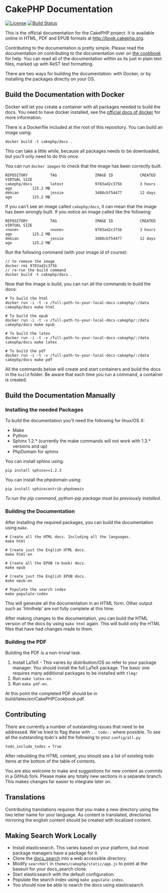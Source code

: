 CakePHP Documentation
=====================

[![License](https://img.shields.io/badge/license-MIT-brightgreen.svg?style=flat-square)](LICENSE.txt)
[![Build Status](https://img.shields.io/travis/cakephp/docs/master.svg?style=flat-square)](https://travis-ci.org/cakephp/docs)

This is the official documentation for the CakePHP project. It is available
online in HTML, PDF and EPUB formats at http://book.cakephp.org.

Contributing to the documentation is pretty simple. Please read the
documentation on contributing to the documentation over on [the
cookbook](http://book.cakephp.org/2.0/en/contributing/documentation.html) for
help. You can read all of the documentation within as its just in plain text
files, marked up with ReST text formatting.

There are two ways for building the documentation: with Docker, or by installing
the packages directly on your OS.

Build the Documentation with Docker
-----------------------------------

Docker will let you create a container with all packages needed to build the
docs. You need to have docker installed, see the [official docs of
docker](http://docs.docker.com/mac/started/) for more information.

There is a Dockerfile included at the root of this repository. You can build
an image using:

    docker build -t cakephp/docs .

This can take a little while, because all packages needs to be downloaded, but
you'll only need to do this once.

You can run `docker images` to check that the image has been correctly built.

```
REPOSITORY          TAG                 IMAGE ID            CREATED             VIRTUAL SIZE
cakephp/docs        latest              9783ad2c375b        3 hours ago         125.2 MB
debian              jessie              3d88cbf54477        12 days ago         125.2 MB
```

If you can't see an image called `cakephp/docs`, it can mean that the image has
been wrongly built. If you notice an image called <none> like the following:

```
REPOSITORY          TAG                 IMAGE ID            CREATED             VIRTUAL SIZE
<none>              <none>              9783ad2c375b        3 hours ago         125.2 MB
debian              jessie              3d88cbf54477        12 days ago         125.2 MB
```

Run the following command (with your image id of course):

    // to remove the image
    docker rmi 9783ad2c375b
    // re-run the build command
    docker build -t cakephp/docs .

Now that the image is build, you can run all the commands to build the docs:

    # To build the html
    docker run -i -t -v /full-path-to-your-local-docs-cakephp/:/data cakephp/docs make html

    # To build the epub
    docker run -i -t -v /full-path-to-your-local-docs-cakephp/:/data cakephp/docs make epub

    # To build the latex
    docker run -i -t -v /full-path-to-your-local-docs-cakephp/:/data cakephp/docs make latex

    # To build the pdf
    docker run -i -t -v /full-path-to-your-local-docs-cakephp/:/data cakephp/docs make pdf

All the commands below will create and start containers and build the docs in
the `build` folder. Be aware that each time you run a command, a container is
created.

Build the Documentation Manually
--------------------------------

### Installing the needed Packages ###

To build the documentation you'll need the following for linux/OS X:

* Make
* Python
* Sphinx 1.2.* (currently the make commands will not work with 1.3.* versions
  and up)
* PhpDomain for sphinx

You can install sphinx using:

    pip install sphinx==1.2.3

You can install the phpdomain using:

    pip install sphinxcontrib-phpdomain

*To run the pip command, python-pip package must be previously installed.*

### Building the Documentation ###

After installing the required packages, you can build the documentation using
`make`.

    # Create all the HTML docs. Including all the languages.
    make html

    # Create just the English HTML docs.
    make html-en

    # Create all the EPUB (e-book) docs.
    make epub

    # Create just the English EPUB docs.
    make epub-en

    # Populate the search index
    make populate-index

This will generate all the documentation in an HTML form. Other output such as
'htmlhelp' are not fully complete at this time.

After making changes to the documentation, you can build the HTML version of the
docs by using `make html` again. This will build only the HTML files that have
had changes made to them.

### Building the PDF ###

Building the PDF is a non-trivial task.

1. Install LaTeX - This varies by distribution/OS so refer to your package
   manager. You should install the full LaTeX package. The basic one requires
   many additional packages to be installed with `tlmgr`
2. Run `make latex-en`.
3. Run `make pdf-en`.

At this point the completed PDF should be in build/latex/en/CakePHPCookbook.pdf.

Contributing
------------

There are currently a number of outstanding issues that need to be addressed.
We've tried to flag these with `.. todo::` where possible. To see all the
outstanding todo's add the following to your `config/all.py`

    todo_include_todos = True

After rebuilding the HTML content, you should see a list of existing todo items
at the bottom of the table of contents.

You are also welcome to make and suggestions for new content as commits in a
GitHub fork.  Please make any totally new sections in a separate branch. This
makes changes far easier to integrate later on.

Translations
------------

Contributing translations requires that you make a new directory using the two
letter name for your language. As content is translated, directories mirroring
the english content should be created with localized content.

Making Search Work Locally
--------------------------

* Install elasticsearch. This varies based on your platform, but most
  package managers have a package for it.
* Clone the [docs_search](https://github.com/cakephp/docs_search) into a
  web accessible directory.
* Modify `searchUrl` in `themes/cakephp/static/app.js` to point at the
  baseurl for your docs_search clone.
* Start elasticsearch with the default configuration.
* Populate the search index using `make populate-index`.
* You should now be able to search the docs using elasticsearch.
